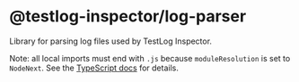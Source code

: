 # @testlog-inspector/log-parser

Library for parsing log files used by TestLog Inspector.

Note: all local imports must end with `.js` because `moduleResolution` is set to `NodeNext`. See the [TypeScript docs](https://www.typescriptlang.org/docs/handbook/esm-node.html) for details.
